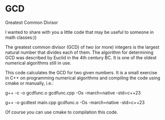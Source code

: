 # GCD
Greatest Common Divisor

I wanted to share with you a little code that may be useful to someone in math classes:))

The greatest common divisor (GCD) of two (or more) integers is the largest natural number
that divides each of them. The algorithm for determining GCD was described by Euclid in 
the 4th century BC. It is one of the oldest numerical algorithms still in use.

This code calculates the GCD for two given numbers. It is a small exercise in C++ on programming
numerical algorithms and compiling the code using cmake or manually, i.e.:

g++ -c -o gcdfunc.o gcdfunc.cpp -Os -march=native -std=c++23

g++ -o gcdtest main.cpp gcdfunc.o -Os -march=native -std=c++23

Of course you can use cmake to compilation this code.
